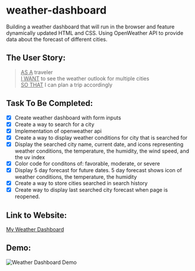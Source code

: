 # weather-dashboard
 Building a weather dashboard that will run in the browser and feature dynamically updated HTML and CSS. Using OpenWeather API to provide data about the forecast of different cities.
  
## The User Story:
> <ins>AS A</ins> traveler\
> <ins>I WANT</ins> to see the weather outlook for multiple cities\
> <ins>SO THAT</ins> I can plan a trip accordingly

## Task To Be Completed:
- [x] Create weather dashboard with form inputs
- [x] Create a way to search for a city
- [x] Implementation of openweather api
- [x] Create a way to display weather conditions for city that is searched for
- [x] Display the searched city name, current date, and icons representing weather conditions, the temperature, the humidity, the wind speed, and the uv index
- [x] Color code for conditons of: favorable, moderate, or severe
- [x] Display 5 day forecast for future dates. 5 day forecast shows icon of weather conditions, the temperature, the humidity
- [x] Create a way to store cities searched in search history
- [x] Create way to display last searched city forecast when page is reopened.

## Link to Website:
[My Weather Dashboard](https://collinlanie12.github.io/weather-dashboard/)

## Demo:
![Weather Dashboard Demo](https://github.com/collinlanie12/weather-dashboard/blob/master/img/Weather-Dashboard.gif)
